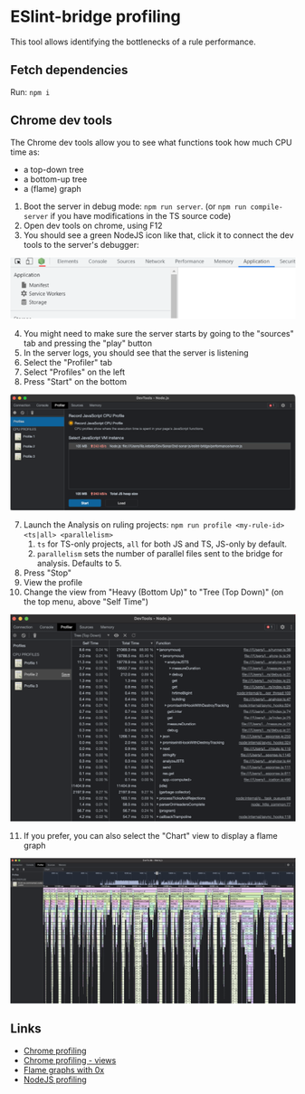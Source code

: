 # ESlint-bridge profiling

This tool allows identifying the bottlenecks of a rule performance.

## Fetch dependencies

Run: `npm i`

## Chrome dev tools

The Chrome dev tools allow you to see what functions took how much CPU time as:

- a top-down tree
- a bottom-up tree
- a (flame) graph

1. Boot the server in debug mode: `npm run server`. (or `npm run compile-server` if you have modifications in the TS source code)
2. Open dev tools on chrome, using F12
3. You should see a green NodeJS icon like that, click it to connect the dev tools to the server's debugger:

![dev tools](images/dev-tools.png)

4. You might need to make sure the server starts by going to the "sources" tab and pressing the "play" button
5. In the server logs, you should see that the server is listening
6. Select the "Profiler" tab
7. Select "Profiles" on the left
8. Press "Start" on the bottom

![profiler](images/profiler.png)

7. Launch the Analysis on ruling projects: `npm run profile <my-rule-id> <ts|all> <parallelism>`
   1. `ts` for TS-only projects, `all` for both JS and TS, JS-only by default.
   2. `parallelism` sets the number of parallel files sent to the bridge for analysis. Defaults to 5.
8. Press "Stop"
9. View the profile
10. Change the view from "Heavy (Bottom Up)" to "Tree (Top Down)" (on the top menu, above "Self Time")

![profile](images/profile.png)

11. If you prefer, you can also select the "Chart" view to display a flame graph

![flame graph](images/flame.png)

## Links

- [Chrome profiling](https://medium.com/@basakabhijoy/debugging-and-profiling-memory-leaks-in-nodejs-using-chrome-e8ece4560dba)
- [Chrome profiling - views](https://commandlinefanatic.com/cgi-bin/showarticle.cgi?article=art037)
- [Flame graphs with 0x](https://github.com/davidmarkclements/0x)
- [NodeJS profiling](https://nodejs.org/en/docs/guides/simple-profiling/)
